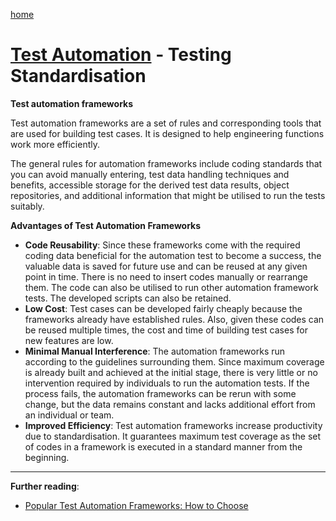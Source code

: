 [home](../README.md)
# [Test Automation](README.md) - Testing Standardisation


**Test automation frameworks**

Test automation frameworks are a set of rules and corresponding tools that are used for building test cases. It is designed to help engineering functions work more efficiently.

The general rules for automation frameworks include coding standards that you can avoid manually entering, test data handling techniques and benefits, accessible storage for the derived test data results, object repositories, and additional information that might be utilised to run the tests suitably.

**Advantages of Test Automation Frameworks**

* **Code Reusability**: Since these frameworks come with the required coding data beneficial for the automation test to become a success, the valuable data is saved for future use and can be reused at any given point in time. There is no need to insert codes manually or rearrange them. The code can also be utilised to run other automation framework tests. The developed scripts can also be retained.
* **Low Cost**: Test cases can be developed fairly cheaply because the frameworks already have established rules. Also, given these codes can be reused multiple times, the cost and time of building test cases for new features are low.
* **Minimal Manual Interference**: The automation frameworks run according to the guidelines surrounding them. Since maximum coverage is already built and achieved at the initial stage, there is very little or no intervention required by individuals to run the automation tests. If the process fails, the automation frameworks can be rerun with some change, but the data remains constant and lacks additional effort from an individual or team.
* **Improved Efficiency**: Test automation frameworks increase productivity due to standardisation. It guarantees maximum test coverage as the set of codes in a framework is executed in a standard manner from the beginning.


---
**Further reading**:
* [Popular Test Automation Frameworks: How to Choose](https://www.browserstack.com/guide/best-test-automation-frameworks)

